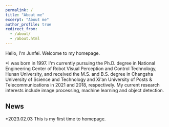 ```yaml
---
permalink: /
title: "About me"
excerpt: "About me"
author_profile: true
redirect_from: 
  - /about/
  - /about.html
---
```


Hello, I'm Junfei. Welcome to my homepage.

*I was born in 1997. I'm currently pursuing the Ph.D. degree in National Engineering Center of Robot Visual Perception and Control Technology, Hunan University, and received the M.S. and B.S. degree in Changsha University of Science and Technology and Xi'an University of Posts & Telecommunications in 2021 and 2018, respectively. My current research interests include image processing, machine learning and object detection.

News
------
*2023.02.03 This is my first time to homepage.

